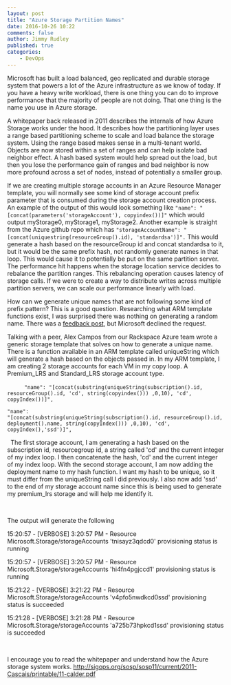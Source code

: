 ```yaml
---
layout: post
title: "Azure Storage Partition Names"
date: 2016-10-26 10:22
comments: false
author: Jimmy Rudley
published: true
categories:
    - DevOps
---
```


Microsoft has built a load balanced, geo replicated and
durable storage system that powers a lot of the Azure infrastructure as we know
of today. If you have a heavy write workload, there is one thing you can do to
improve performance that the majority of people are not doing. That one thing
is the name you use in Azure storage.

<!-- more -->

A whitepaper back released in 2011 describes the
internals of how Azure Storage works under the hood. It describes how the
partitioning layer uses a range based partitioning scheme to scale and load
balance the storage system. Using the range based makes sense in a multi-tenant
world. Objects are now stored within a set of ranges and can help isolate bad
neighbor effect. A hash based system would help spread out the load, but then
you lose the performance gain of ranges and bad neighbor is now more profound
across a set of nodes, instead of potentially a smaller group.

If we are creating multiple storage accounts in an Azure
Resource Manager template, you will normally see some kind of storage account
prefix parameter that is consumed during the storage account creation process.
An example of the output of this would look something like ``` "name":
"[concat(parameters('storageAccount'), copyindex())]" ``` which would
output myStorage0, myStorage1, myStorage2. Another example is straight from the
Azure github repo which has ``` "storageAccountName":
"[concat(uniquestring(resourceGroup().id), 'standardsa')]". ``` This
would generate a hash based on the resourceGroup id and concat standardsa to
it, but it would be the same prefix hash, not randomly generate names in that
loop. This would cause it to potentially be put on the same partition server.
The performance hit happens when the storage location service decides to
rebalance the partition ranges. This rebalancing operation causes latency of
storage calls. If we were to create a way to distribute writes across multiple
partition servers, we can scale our performance linearly with load. 

How can we generate unique names that are not following some
kind of prefix pattern? This is a good question. Researching what ARM template
functions exist, I was surprised there was nothing on generating a random name.
There was a [feedback post](https://feedback.azure.com/forums/281804-azure-resource-manager/suggestions/8499160-provide-a-template-function-to-generate-a-name), but Microsoft declined the request.


Talking with a peer, Alex Campos from our Rackspace Azure
team wrote a generic storage template that solves on how to generate a unique
name. There is a function available in an ARM template called uniqueString
which will generate a hash based on the objects passed in. In my ARM template,
I am creating 2 storage accounts for each VM in my copy loop. A Premium_LRS and
Standard_LRS storage account type. 

 ```    
"name":
"[concat(substring(uniqueString(subscription().id, resourceGroup().id,
'cd', string(copyindex())) ,0,10), 'cd', copyIndex())]",
 ```
 ```
"name":
"[concat(substring(uniqueString(subscription().id, resourceGroup().id,
deployment().name, string(copyIndex())) ,0,10), 'cd',
copyIndex(),'ssd')]",
```
 
The first storage account, I am generating a hash based on
the subscription id, resourcegroup id, a string called 'cd' and the current
integer of my index loop. I then concatenate the hash, 'cd' and the current
integer of my index loop. With the second storage account, I am now adding the
deployment name to my hash function. I want my hash to be unique, so it must
differ from the uniqueString call I did previously. I also now add 'ssd' to the
end of my storage account name since this is being used to generate my
premium_lrs storage and will help me identify it.

 

The output will generate the following

15:20:57 - [VERBOSE] 3:20:57 PM - Resource
Microsoft.Storage/storageAccounts 'tnisayz3qdcd0' provisioning status is
running

15:20:57 - [VERBOSE] 3:20:57 PM - Resource
Microsoft.Storage/storageAccounts 'hi4fn4pgjccd1' provisioning status is
running

15:21:22 - [VERBOSE] 3:21:22 PM - Resource
Microsoft.Storage/storageAccounts 'v4pfo5nwdkcd0ssd' provisioning status is
succeeded

15:21:28 - [VERBOSE] 3:21:28 PM - Resource
Microsoft.Storage/storageAccounts 'a725b73hpkcd1ssd' provisioning status is
succeeded

 

I encourage you to read the whitepaper and understand how
the Azure storage system works. http://sigops.org/sosp/sosp11/current/2011-Cascais/printable/11-calder.pdf

 

